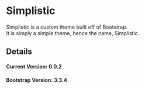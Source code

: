 # Simplistic
Simplistic is a custom theme built off of Bootstrap.  
It is simply a simple theme, hence the name, Simplistic.  

## Details
#### Current Version:  0.0.2
#### Bootstrap Version:  3.3.4
